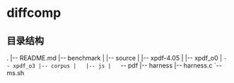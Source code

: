 # diffcomp

## 目录结构
.
|-- README.md
|-- benchmark
|   |-- source
|   |-- xpdf-4.05
|   |-- xpdf_o0
|   `-- xpdf_o3
|-- corpus
|   |-- js
|   `-- pdf
|-- harness
|-- harness.c
`-- ms.sh
